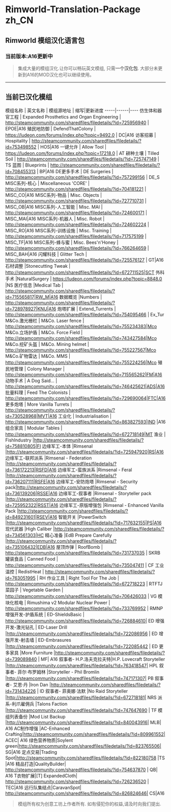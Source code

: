 # Rimworld-Translation-Package zh_CN
## Rimworld 模组汉化语言包
### 当前版本:A16更新中
> 集成大量的模组汉化.让你可以畅玩英文模组, 只需**一个汉化包**.
大部分未更新到A16的MOD汉化也可以继续使用。


----------


## 当前已汉化模组
模组名称 | 英文名称 | 模组源地址 | 缩写|更新进度
-----|------|----
仿生体和器官工程    | Expanded Prosthetics and Organ Engineering    | http://steamcommunity.com/sharedfiles/filedetails/?id=725956940	|	EPOE|A16
殖民地防御    | DefendThatColony    | https://ludeon.com/forums/index.php?topic=9492.0	|	DC|A16
访客招募    | Hospitality    | http://steamcommunity.com/sharedfiles/filedetails/?id=753498552	|	HOS|A16
一键允许    | Allow Tool   | https://ludeon.com/forums/index.php?topic=17218.0	|	AT
耕种土壤    | Tilled Soil    | http://steamcommunity.com/sharedfiles/filedetails/?id=725747149	|	TS
蓝图    | Blueprints    | http://steamcommunity.com/sharedfiles/filedetails/?id=708455313	|	BP|A16
DE更多手术    | DE Surgeries    | http://steamcommunity.com/sharedfiles/filedetails/?id=757299156	| DE_S	
MISC系列-核心 | Miscellaneous 'CORE' | http://steamcommunity.com/sharedfiles/filedetails/?id=704181221 | MISC_CO|A16
MISC系列-物品 | Misc. Objects | http://steamcommunity.com/sharedfiles/filedetails/?id=727710731 | MISC_OB|A16
MISC系列-人工智能 | Misc. MAI | http://steamcommunity.com/sharedfiles/filedetails/?id=724600171 | MISC_MAI|A16
MISC系列-机器人 | Misc. Robot | http://steamcommunity.com/sharedfiles/filedetails/?id=724602224 | MISC_RO|A16
MISC系列-训练设施 | Misc. Training | http://steamcommunity.com/sharedfiles/filedetails/?id=717575199 | MISC_TF|A16
MISC系列-蜂与蜜 | Misc. Bees'n'Honey | http://steamcommunity.com/sharedfiles/filedetails/?id=766264659 | MISC_BAH|A16
闪耀科技 | Glitter Tech | http://steamcommunity.com/sharedfiles/filedetails/?id=725576127 | GT|A16
石材调整 |Stonecutting Tweak | http://steamcommunity.com/sharedfiles/filedetails/?id=672711525|SCT
外科手术 |NaturalSurgery | https://ludeon.com/forums/index.php?topic=8848.0 |NS 
医疗信息 |Medical Tab | http://steamcommunity.com/sharedfiles/filedetails/?id=715565817|RW_M|A16
数据概览 |Numbers | http://steamcommunity.com/sharedfiles/filedetails/?id=728978927|KNU|A16
炮塔扩展 | Extend_Turrents | http://steamcommunity.com/sharedfiles/filedetails/?id=754095466 | Ex_Tur
M&Co.激光栅栏 | M&Co. Laser fence | http://steamcommunity.com/sharedfiles/filedetails/?id=755234383|Mco
M&Co.立场护盾 | M&Co. Force Field | http://steamcommunity.com/sharedfiles/filedetails/?id=743427584|Mco
M&Co.挖矿头盔 | M&Co. Mining helmet | http://steamcommunity.com/sharedfiles/filedetails/?id=755227567|Mco
M&Co.矿物雷达 | M&Co. MMS | http://steamcommunity.com/sharedfiles/filedetails/?id=755224256|Mco
殖民地管理 | Colony Manager | http://steamcommunity.com/sharedfiles/filedetails/?id=715565262|FM|A16
动物手术 | A Dog Said... | http://steamcommunity.com/sharedfiles/filedetails/?id=746425621|ADS|A16
批量料理 | Feed The Colonists | http://steamcommunity.com/sharedfiles/filedetails/?id=729690064|FTC|A16
更多炮塔 | More Vanilla Turrets | http://steamcommunity.com/sharedfiles/filedetails/?id=730528968|MVT|A16
工业化 | Industrialisation  | http://steamcommunity.com/sharedfiles/filedetails/?id=863827593|IND |A16
组合家具  | Modular Tables | http://steamcommunity.com/sharedfiles/filedetails/?id=672718149|MT
渔业  | FishIndustry |http://steamcommunity.com/sharedfiles/filedetails/?id=758810805|FI
边缘军工-本体 |Rimsenal |http://steamcommunity.com/sharedfiles/filedetails/?id=725947920|RS|A16
边缘军工-联邦派系 |Rimsenal - Federation |http://steamcommunity.com/sharedfiles/filedetails/?id=736172213|RSFD|A16
边缘军工-蛮族派系 |Rimsenal - Feral |http://steamcommunity.com/sharedfiles/filedetails/?id=736207111|RSFE|A16
边缘军工-安防炮塔 |Rimsenal - Security pack|http://steamcommunity.com/sharedfiles/filedetails/?id=736139206|RSSE|A16
边缘军工-叙事者 |Rimsenal - Storyteller pack |http://steamcommunity.com/sharedfiles/filedetails/?id=725952322|RSST|A16
边缘军工-原版增强包 |Rimsenal - Enhanced Vanilla Pack |http://steamcommunity.com/sharedfiles/filedetails/?id=849231601|RSEV|A16
智能开关 |PowerSwitch |http://steamcommunity.com/sharedfiles/filedetails/?id=717632155|PS|A16
现代武器 |High Caliber |http://steamcommunity.com/sharedfiles/filedetails/?id=734561303|HC
精心准备 |EdB Prepare Carefully |http://steamcommunity.com/sharedfiles/filedetails/?id=735106432|EDB|A16
屋顶炸弹  | RoofBomb  | http://steamcommunity.com/sharedfiles/filedetails/?id=731737035	|	SKRB
罐装食品  | Canned Food  | http://steamcommunity.com/sharedfiles/filedetails/?id=735047411	|	CF
工业温控  | RedistHeat  | http://steamcommunity.com/sharedfiles/filedetails/?id=763051995	|	RH
作业工具  | Right Tool For The Job  | http://steamcommunity.com/sharedfiles/filedetails/?id=672718223	|	RTFTJ
菜园子  | Vegetable Garden  | http://steamcommunity.com/sharedfiles/filedetails/?id=706426033	|	VG
模块化核电  | Rimushima v2 Modular Nuclear Power | http://steamcommunity.com/sharedfiles/filedetails/?id=733769952	|	RMNP
增强开发-护盾系统  | ED-ShieldsBasic | http://steamcommunity.com/sharedfiles/filedetails/?id=726884610|	ED
增强开发-激光钻孔 | ED-Laser Drill |http://steamcommunity.com/sharedfiles/filedetails/?id=722086956	|	ED
增强开发-射击墙 | ED-Embrasures |http://steamcommunity.com/sharedfiles/filedetails/?id=722085442	|	ED
更多家具 |More Furniture |http://steamcommunity.com/sharedfiles/filedetails/?id=739089840 | MF| A16
叙事者- H.P.洛夫克拉夫特|H.P. Lovecraft Storyteller  |http://steamcommunity.com/sharedfiles/filedetails/?id=763418547| HPL
叙事者- 菲尔·布罗姆林 |Storyteller - Phil Bromlin |http://steamcommunity.com/sharedfiles/filedetails/?id=747171307| PB
叙事者- 艾恩·丹 |Iron Dan  |http://steamcommunity.com/sharedfiles/filedetails/?id=731434226 | ID
叙事者- 菲奥娜·法默 |No Raid Storyteller |http://steamcommunity.com/sharedfiles/filedetails/?id=672718181| NRS 
派系-利爪雇佣兵 |Talons Faction  |http://steamcommunity.com/sharedfiles/filedetails/?id=747647690 |  TF
模组列表备份 |Mod List Backup  |http://steamcommunity.com/sharedfiles/filedetails/?id=840043916|  MLB| A16
AC制作增强 |AC-Enhanced Crafting|http://steamcommunity.com/sharedfiles/filedetails/?id=809961552|  ACEC| A16
绿色营养物质|Soylent green|http://steamcommunity.com/sharedfiles/filedetails/?id=823765506| SG|A16
定点交易|Trading Spot|http://steamcommunity.com/sharedfiles/filedetails/?id=822180758 |TS |A16
精品打造|QualityBuilder| http://steamcommunity.com/sharedfiles/filedetails/?id=754637870 | QB| A16
T衣物扩展|[T] ExpandedCloth| http://steamcommunity.com/sharedfiles/filedetails/?id=726236520 | TEC|A16
远行队集结点|CaravanSpot| http://steamcommunity.com/sharedfiles/filedetails/?id=826824646| CS|A16




>模组所有权为创意工坊上作者所有.
如有侵犯你的权益,请及时向我们提出.